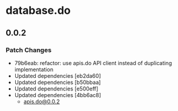 # database.do

## 0.0.2

### Patch Changes

- 79b6eab: refactor: use apis.do API client instead of duplicating implementation
- Updated dependencies [eb2da60]
- Updated dependencies [b50bbaa]
- Updated dependencies [e500eff]
- Updated dependencies [4bb6ac8]
  - apis.do@0.0.2

